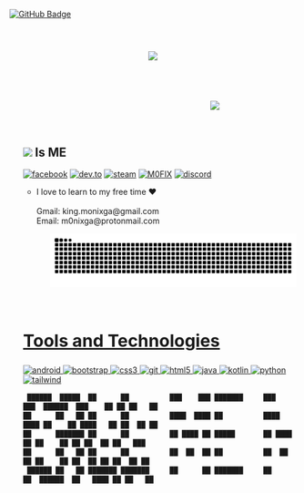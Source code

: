 <a href="https://github.com/M0FIX?tab=followers"><img src="https://img.shields.io/github/followers/M0FIX?label=Followers&style=social" alt="GitHub Badge"></a>
<br>
<br>
<br>
<h3 align = "center"><img src="https://readme-typing-svg.herokuapp.com/?color=%23F7F7F7&size=21&center=true&vCenter=true&width=650&height=100&lines=🥀+Welcome!+M0NIX+Official+For+Useless+For+All+%F0%9F%96%A4"></h3>
<br>
<br>
<br>
<img src = "https://raw.githubusercontent.com/M0FIX/M0FIX/main/nfo/nfo-2-fix.gif" align ="right" width = 30%>
<div align = "left" width = 50%>
<br>
<ul>

<br>
<div>
<h2><img src ="https://drive.google.com/uc?export=view&id=1hdtPYtcno6Z9owg3qrWxBZ-csBM5Dy0W"width = 25> Is ME</h2>

[<img align="top" alt="facebook" src="https://img.shields.io/badge/facebook-%231877F2.svg?&style=for-the-badge&logo=facebook&logoColor=white" />](https://www.facebook.com/7e2ed52d5dfee04a8b2a5c9b53cc66bc)
[<img align="top" alt="dev.to" src="https://img.shields.io/badge/instagram-cd486b?logo=instagram&logoColor=white&style=for-the-badge"/>](https://www.instagram.com/7de27258571f67c8e1da03003ff8fe7e)
[<img align="top" alt="steam" src="https://img.shields.io/badge/steam-1b2838?logo=steam&logoColor=white&style=for-the-badge"/>](https://steamcommunity.com/id/m0nixga/)
[<img align="top" alt="M0FIX" src="https://img.shields.io/badge/mofix-1a1a1a?logo=github&logoColor=white&style=for-the-badge"/>](https://m0fix.github.io/)
[<img align="top" alt="discord" src="https://img.shields.io/badge/discord-7289da?logo=discord&logoColor=white&style=for-the-badge"/>](https://discord.gg/5KryY7fFhm)

<ul>
<li>I love to learn to my free time ❤</li>
<br>
Gmail: king.monixga@gmail.com<br>
Email: m0nixga@protonmail.com
<ul>

![monix snake gif](https://github.com/M0FIX/M0FIX/blob/main/nfo/github-contribution-grid-snake.svg)

</div>
 <br>

<h2 style="font-size:30px" align ="left" width = 100%><u>Tools and Technologies</u></h2>
<p align="left"> <a href="https://developer.android.com" target="_blank"> <img src="https://img.shields.io/badge/Android-3DDC84?style=for-the-badge&logo=android&logoColor=white" alt="android" /> </a> <a href="https://getbootstrap.com" target="_blank"> <img src="https://img.shields.io/badge/Bootstrap-563D7C?style=for-the-badge&logo=bootstrap&logoColor=white" alt="bootstrap" /> </a> <a href="https://www.w3schools.com/css/" target="_blank"> <img src="https://img.shields.io/badge/CSS3-1572B6?style=for-the-badge&logo=css3&logoColor=white"
 alt="css3"  /> </a> <a href="https://git-scm.com/" target="_blank"> <img src="https://img.shields.io/badge/Git-F05032?style=for-the-badge&logo=git&logoColor=white" alt="git" /> </a> <a href="https://www.w3.org/html/" target="_blank"> <img src="https://img.shields.io/badge/HTML5-E34F26?style=for-the-badge&logo=html5&logoColor=white" alt="html5" /> </a> <a href="https://www.java.com" target="_blank"> <img src="https://img.shields.io/badge/Java-ED8B00?style=for-the-badge&logo=java&logoColor=white" alt="java" /> </a> <a href="https://kotlinlang.org" target="_blank"> <img src="https://img.shields.io/badge/Kotlin-0095D5?&style=for-the-badge&logo=kotlin&logoColor=white" alt="kotlin" /> </a>  </a> <a href="https://www.python.org" target="_blank"> <img src="https://img.shields.io/badge/Python-FFD43B?style=for-the-badge&logo=python&logoColor=darkgreen" alt="python"  /> </a> <a href="https://tailwindcss.com/" target="_blank"> 
<img src="https://img.shields.io/badge/Tailwind_CSS-38B2AC?style=for-the-badge&logo=tailwind-css&logoColor=white" alt="tailwind"" /> </a> </p>

```
 ██████  █████  ██      ██          ███    ███ ███████     ███    ███  ██████  ███    ██ ██ ██   ██ 
██      ██   ██ ██      ██          ████  ████ ██          ████  ████ ██    ██ ████   ██ ██  ██ ██  
██      ███████ ██      ██          ██ ████ ██ █████       ██ ████ ██ ██    ██ ██ ██  ██ ██   ███   
██      ██   ██ ██      ██          ██  ██  ██ ██          ██  ██  ██ ██    ██ ██  ██ ██ ██  ██ ██  
 ██████ ██   ██ ███████ ███████     ██      ██ ███████     ██      ██  ██████  ██   ████ ██ ██   ██ 
                                                                                                    
                                                                                                    
```
